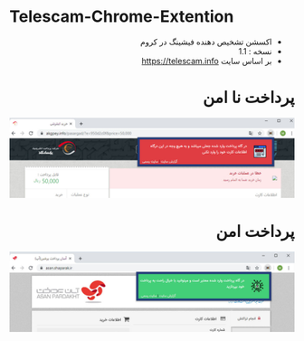 # Telescam-Chrome-Extention
<div dir="rtl">

  - اکسشن تشخیص دهنده فیشینگ در کروم
  - نسخه : 1.1
  - بر اساس سایت https://telescam.info

   # پرداخت نا امن
   ![Screenshot](ScreenShots/phishing.jpg)

   # پرداخت امن
   ![Screenshot](ScreenShots/secure.jpg)

</div>